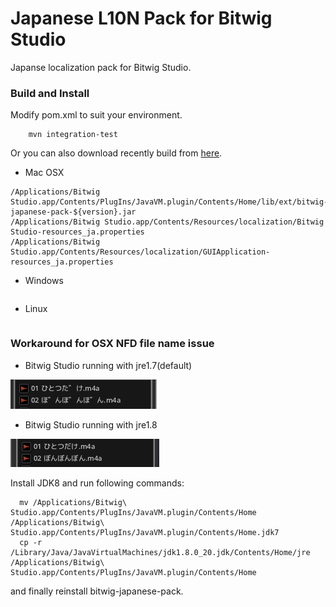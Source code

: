 Japanese L10N Pack for Bitwig Studio
================

Japanse localization pack for Bitwig Studio.

### Build and Install

Modify pom.xml to suit your environment.

```
    mvn integration-test
```
Or you can also download recently build from [here](https://www.dropbox.com/sh/6stkj1n9670qvx8/AAAnXeUKrLX4nreH8sQhvuCqa).

* Mac OSX
```
/Applications/Bitwig Studio.app/Contents/PlugIns/JavaVM.plugin/Contents/Home/lib/ext/bitwig-japanese-pack-${version}.jar
/Applications/Bitwig Studio.app/Contents/Resources/localization/Bitwig Studio-resources_ja.properties
/Applications/Bitwig Studio.app/Contents/Resources/localization/GUIApplication-resources_ja.properties
```

* Windows
```
```

* Linux
```
```
### Workaround for OSX NFD file name issue
- Bitwig Studio running with jre1.7(default)

 ![jdk7](image/jdk7.png "Bitwig Studio with JDK7(default)")

- Bitwig Studio running with jre1.8

 ![jdk8](image/jdk8.png "Bitwig Studio with JDK8")

 Install JDK8 and run following commands:
```
  mv /Applications/Bitwig\ Studio.app/Contents/PlugIns/JavaVM.plugin/Contents/Home /Applications/Bitwig\ Studio.app/Contents/PlugIns/JavaVM.plugin/Contents/Home.jdk7
  cp -r /Library/Java/JavaVirtualMachines/jdk1.8.0_20.jdk/Contents/Home/jre /Applications/Bitwig\ Studio.app/Contents/PlugIns/JavaVM.plugin/Contents/Home
```
and finally reinstall bitwig-japanese-pack.  
